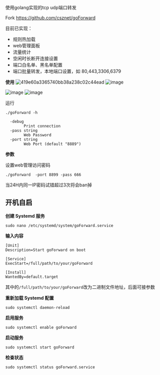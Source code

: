 使用golang实现的tcp udp端口转发

Fork https://github.com/csznet/goForward

目前已实现：

 - 规则热加载
 - web管理面板
 - 流量统计
 - 空闲时长断开连接设置
 - 端口白名单、黑名单配置
 - 端口批量转发，本地端口设置，如 80,443,3306,6379


**使用**
![419e60a3365740bb38a238c02c44ead](https://github.com/user-attachments/assets/8ddfcd77-0332-435e-ac65-3a4d4c3530e9)
![image](https://github.com/user-attachments/assets/8b5fda56-543a-4faf-9800-5db04ec9cfd3)

![image](https://github.com/xieyuhua/port-forward/assets/29120060/834cabc3-e461-4adb-a3eb-d8220fac9f5f)
![image](https://github.com/xieyuhua/port-forward/assets/29120060/3e026b8a-22a3-41cc-bbc7-a64cc568bc94)


运行
```
./goForward -h

  -debug
    	Print connection
  -pass string
    	Web Password
  -port string
    	Web Port (default "8889")

```

**参数**

设置web管理访问密码

```
./goForward  -port 8899 -pass 666
```

当24H内同一IP密码试错超过3次将会ban掉

## 开机自启

**创建 Systemd 服务**

```
sudo nano /etc/systemd/system/goForward.service
```

**输入内容**

```
[Unit]
Description=Start goForward on boot

[Service]
ExecStart=/full/path/to/your/goForward

[Install]
WantedBy=default.target
```

其中的```/full/path/to/your/goForward```改为二进制文件地址，后面可接参数

**重新加载 Systemd 配置**
```
sudo systemctl daemon-reload
```

**启用服务**
```
sudo systemctl enable goForward
```
**启动服务**
```
sudo systemctl start goForward
```
**检查状态**
```
sudo systemctl status goForward.service
```
